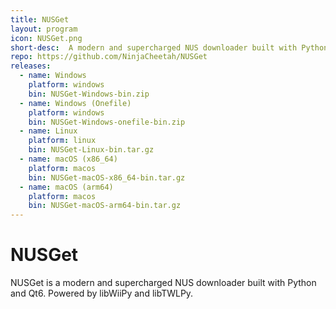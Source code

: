 ```yaml
---
title: NUSGet
layout: program
icon: NUSGet.png
short-desc:  A modern and supercharged NUS downloader built with Python and Qt6. Powered by libWiiPy and libTWLPy.
repo: https://github.com/NinjaCheetah/NUSGet
releases:
  - name: Windows
    platform: windows
    bin: NUSGet-Windows-bin.zip
  - name: Windows (Onefile)
    platform: windows
    bin: NUSGet-Windows-onefile-bin.zip
  - name: Linux
    platform: linux
    bin: NUSGet-Linux-bin.tar.gz
  - name: macOS (x86_64)
    platform: macos
    bin: NUSGet-macOS-x86_64-bin.tar.gz
  - name: macOS (arm64)
    platform: macos
    bin: NUSGet-macOS-arm64-bin.tar.gz
---
```


# NUSGet
NUSGet is a modern and supercharged NUS downloader built with Python and Qt6. Powered by libWiiPy and libTWLPy.
